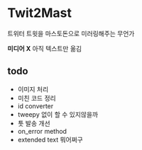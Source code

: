 # Twit2Mast
트위터 트윗을 마스토돈으로 미러링해주는 무언가   

**미디어 X** 아직 텍스트만 옮김

## todo
- 이미지 처리
- 미친 코드 정리
- id converter
- tweepy 없이 할 수 있지않을까
- 툿 발송 개선
- on_error method
- extended text 뭐어쩌구